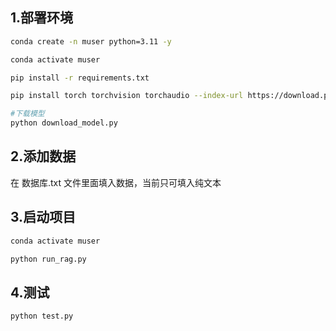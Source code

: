 

## 1.部署环境
```bash
conda create -n muser python=3.11 -y

conda activate muser

pip install -r requirements.txt

pip install torch torchvision torchaudio --index-url https://download.pytorch.org/whl/cu118

#下载模型
python download_model.py
```

## 2.添加数据
在 数据库.txt  文件里面填入数据，当前只可填入纯文本


## 3.启动项目

```bash
conda activate muser

python run_rag.py
```

## 4.测试
```bash
python test.py
```
